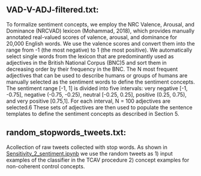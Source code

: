 ## VAD-V-ADJ-filtered.txt: 
To formalize sentiment concepts, we employ the NRC Valence, Arousal, and Dominance (NRCVAD) lexicon (Mohammad, 2018), which provides
manually annotated real-valued scores of valence, arousal, and dominance for 20,000 English words. We use the valence scores and convert them into the range from -1 (the most negative) to 1 (the most
positive). We automatically select single words from the lexicon that are predominantly used as adjectives in the British National Corpus (BNC)5
and sort them in decreasing order by their frequency in the BNC. The N most frequent adjectives that can be used to describe humans or groups of humans
are manually selected as the sentiment words to define the sentiment concepts. The sentiment range [-1, 1] is divided into five intervals: very negative [-1, -0.75], negative (-0.75, -0.25), neutral [-0.25,
0.25], positive (0.25, 0.75), and very positive [0.75,1]. For each interval, N = 100 adjectives are selected.6 These sets of adjectives are then used to
populate the sentence templates to define the sentiment concepts as described in Section 5.


## random_stopwords_tweets.txt:
Acollection of raw tweets collected with stop words. As shown in [Sensitivity_2_sentiment.ipynb](https://github.com/IsarNejad/Procedural-Fairness-Sentiment/blob/main/Sensitivity_2_sentiment.ipynb) 
we use the random tweets as 1) input examples of the classifier in the TCAV procedure 2) concept examples for non-coherent control concepts. 
